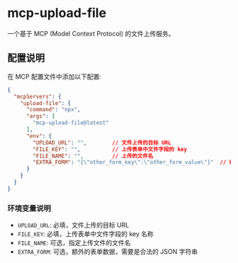 # mcp-upload-file

一个基于 MCP (Model Context Protocol) 的文件上传服务。

## 配置说明

在 MCP 配置文件中添加以下配置:

```json
{
  "mcpServers": {
    "upload-file": {
      "command": "npx",
      "args": [
        "mcp-upload-file@latest"
      ],
      "env": {
        "UPLOAD_URL": "",        // 文件上传的目标 URL
        "FILE_KEY": "",          // 上传表单中文件字段的 key
        "FILE_NAME": "",         // 上传的文件名
        "EXTRA_FORM": "{\"other_form_key\":\"other_form_value\"}"  // 额外的表单数据(JSON 格式)
      }
    }
  }
}
```

### 环境变量说明

- `UPLOAD_URL`: 必填，文件上传的目标 URL
- `FILE_KEY`: 必填，上传表单中文件字段的 key 名称
- `FILE_NAME`: 可选，指定上传文件的文件名
- `EXTRA_FORM`: 可选，额外的表单数据，需要是合法的 JSON 字符串

